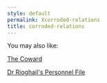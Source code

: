 ```yaml
---
style: default
permalink: Xcorroded-relations
title: corroded-relations
---
```

You may also like:

[The Coward](http://scp-wiki.net/the-coward)

[Dr Rioghail's Personnel File](http://scp-wiki.net/dr-rioghail-s-personnel-file)
